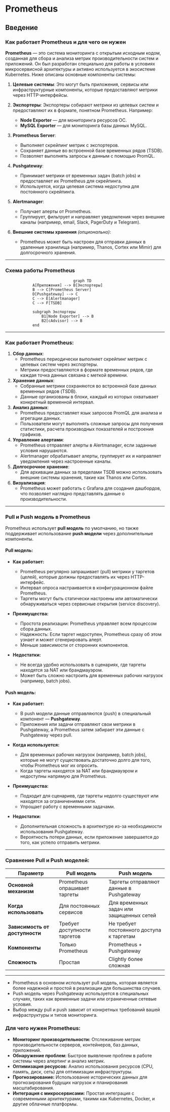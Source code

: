 # Prometheus

## Введение
### Как работает Prometheus и для чего он нужен

**Prometheus** — это система мониторинга с открытым исходным кодом, созданная для сбора и анализа метрик производительности систем и приложений. Он был разработан специально для работы в условиях микросервисной архитектуры и активно используется в экосистеме Kubernetes. Ниже описаны основные компоненты системы:

1. **Целевые системы**: Это могут быть приложения, сервисы или инфраструктурные компоненты, которые предоставляют метрики через HTTP-интерфейсы.

2. **Экспортеры**: Экспортеры собирают метрики из целевых систем и предоставляют их в формате, понятном Prometheus. Например:
   - **Node Exporter** — для мониторинга ресурсов ОС.
   - **MySQL Exporter** — для мониторинга базы данных MySQL.

3. **Prometheus Server**:
   - Выполняет скрейпинг метрик с экспортеров.
   - Сохраняет данные во встроенной базе временных рядов (TSDB).
   - Позволяет выполнять запросы к данным с помощью PromQL.

4. **Pushgateway**:
   - Принимает метрики от временных задач (batch jobs) и предоставляет их Prometheus для скрейпинга.
   - Используется, когда целевая система недоступна для постоянного скрейпинга.

5. **Alertmanager**:
   - Получает алерты от Prometheus.
   - Группирует, фильтрует и направляет уведомления через внешние каналы (например, email, Slack, PagerDuty и Telegram).

6. **Внешние системы хранения** *(опционально)*:
   - Prometheus может быть настроен для отправки данных в удаленные хранилища (например, Thanos, Cortex или Mimir) для долгосрочного хранения.

---

### **Схема работы Prometheus**

            
                                  graph TD
                A[Приложения] --> B[Экспортеры]
                B --> C[Prometheus Server]
                D[Pushgateway] --> C
                C --> E[Alertmanager]
                C --> F[TSDB]
                
                subgraph Экспортеры
                    B1[Node Exporter] --> B
                    B2[cAdvisor] --> B
                end

---

### **Как работает Prometheus:**
1. **Сбор данных**:
   - Prometheus периодически выполняет скрейпинг метрик с целевых систем через экспортеры.
   - Метрики предоставляются в формате временных рядов, где каждая точка данных связана с меткой времени.
2. **Хранение данных**:
   - Собранные метрики сохраняются во встроенной базе данных временных рядов (TSDB).
   - Данные организованы в блоки, каждый из которых охватывает конкретный временной интервал.
3. **Анализ данных**:
   - Prometheus предоставляет язык запросов PromQL для анализа и агрегации данных.
   - Пользователи могут выполнять сложные запросы для получения статистики, расчета производных показателей и построения графиков.
4. **Управление алертами**:
   - Prometheus отправляет алерты в Alertmanager, если заданные условия нарушаются.
   - Alertmanager обрабатывает алерты, группирует их и направляет уведомления через настроенные каналы.
5. **Долгосрочное хранение**:
   - Для архивации данных за пределами TSDB можно использовать внешние системы хранения, такие как Thanos или Cortex.
6. **Визуализация**:
   - Prometheus может работать с Grafana для создания дашбордов, что позволяет наглядно представлять данные о производительности.

---

### Pull и Push модель в Prometheus

Prometheus использует **pull модель** по умолчанию, но также поддерживает использование **push модели** через дополнительные компоненты.

#### **Pull модель:**
- **Как работает:**
  - Prometheus регулярно запрашивает (pull) метрики у таргетов (целей), которые должны предоставлять их через HTTP-интерфейс.
  - Интервал опроса настраивается в конфигурационном файле Prometheus.
  - Таргеты могут быть статически настроены или автоматически обнаруживаться через сервисные открытия (service discovery).

- **Преимущества:**
  - Простота реализации: Prometheus управляет всем процессом сбора данных.
  - Надежность: Если таргет недоступен, Prometheus сразу об этом узнает и может сгенерировать алерт.
  - Меньше зависимости от сторонних компонентов.

- **Недостатки:**
  - Не всегда удобно использовать в сценариях, где таргеты находятся за NAT или брандмауэром.
  - Может быть сложно настроить для временных рабочих нагрузок (например, batch jobs).

#### **Push модель:**
- **Как работает:**
  - В push модели данные отправляются (push) в специальный компонент — **Pushgateway**.
  - Приложения или задачи отправляют свои метрики в Pushgateway, а Prometheus затем забирает эти данные с Pushgateway через pull.

- **Когда используется:**
  - Для временных рабочих нагрузок (например, batch jobs), которые не могут существовать достаточно долго для того, чтобы Prometheus мог их опросить.
  - Когда таргеты находятся за NAT или брандмауэром и недоступны напрямую для Prometheus.

- **Преимущества:**
  - Подходит для сценариев, где таргеты недолго существуют или находятся за ограничениями сети.
  - Упрощает работу с временными задачами.

- **Недостатки:**
  - Дополнительная сложность в архитектуре из-за необходимости использования Pushgateway.
  - Вероятность потери данных, если приложение завершается до того, как успело отправить метрики.

---

### Сравнение Pull и Push моделей:

| **Параметр** | **Pull модель** | **Push модель** |
|--------------|-----------------|-----------------|
| **Основной механизм** | Prometheus опрашивает таргеты | Таргеты отправляют данные в Pushgateway |
| **Когда использовать** | Для постоянных сервисов | Для временных задач или защищенных сетей |
| **Зависимость от доступности** | Требует доступности таргетов | Не требует постоянного доступа к таргетам |
| **Компоненты** | Только Prometheus | Prometheus + Pushgateway |
| **Сложность** | Простая | Сlightly более сложная |

---

- Prometheus в основном использует pull модель, которая является более надежной и простой в реализации для большинства случаев.
- Push модель через Pushgateway используется в специальных случаях, таких как временные задачи или ограниченные сетевые условия.
- Выбор между pull и push зависит от конкретных требований вашей инфраструктуры и типов мониторинга.

### **Для чего нужен Prometheus:**
- **Мониторинг производительности:** Отслеживание метрик производительности серверов, контейнеров, баз данных, приложений.
- **Обнаружение проблем:** Быстрое выявление проблем в работе системы через алертинг и анализ метрик.
- **Оптимизация ресурсов:** Анализ использования ресурсов (CPU, память, диск, сеть) для оптимизации инфраструктуры.
- **Прогнозирование:** Использование исторических данных для прогнозирования будущих нагрузок и планирования масштабирования.
- **Интеграция с микросервисами:** Простая интеграция с современными архитектурами, такими как Kubernetes, Docker, и другие облачные платформы.
